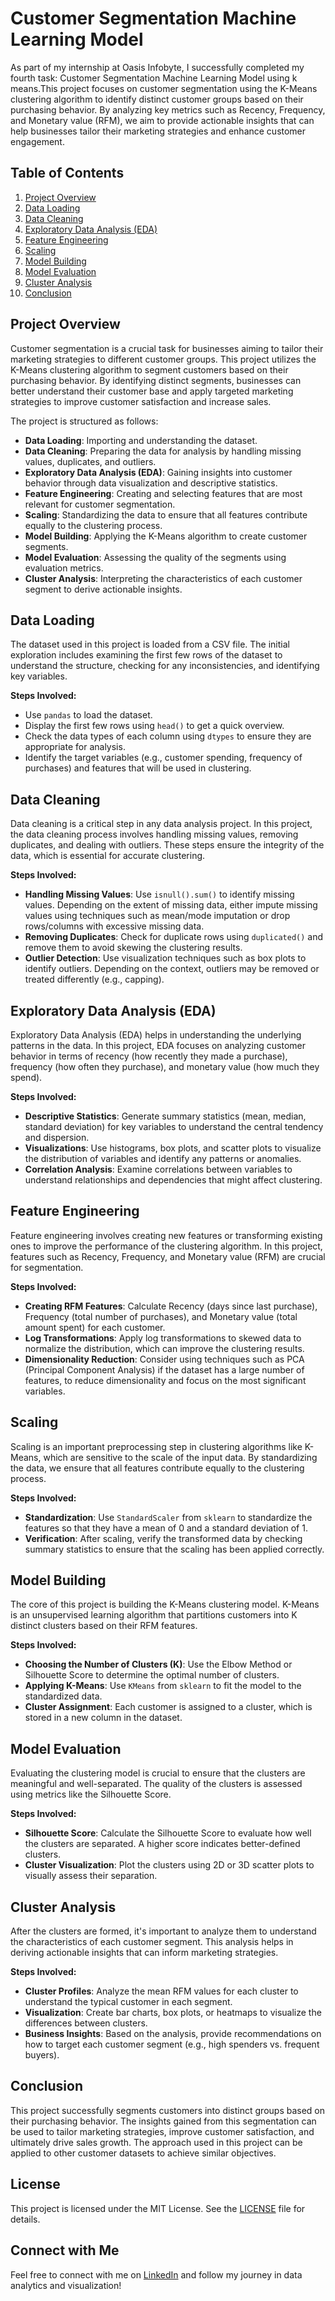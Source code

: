 # Customer Segmentation Machine Learning Model

As part of my internship at Oasis Infobyte, I successfully completed my fourth task: Customer Segmentation Machine Learning Model using k means.This project focuses on customer segmentation using the K-Means clustering algorithm to identify distinct customer groups based on their purchasing behavior. By analyzing key metrics such as Recency, Frequency, and Monetary value (RFM), we aim to provide actionable insights that can help businesses tailor their marketing strategies and enhance customer engagement.

## Table of Contents
1. [Project Overview](#project-overview)
2. [Data Loading](#data-loading)
3. [Data Cleaning](#data-cleaning)
4. [Exploratory Data Analysis (EDA)](#exploratory-data-analysis-eda)
5. [Feature Engineering](#feature-engineering)
6. [Scaling](#scaling)
7. [Model Building](#model-building)
8. [Model Evaluation](#model-evaluation)
9. [Cluster Analysis](#cluster-analysis)
10. [Conclusion](#conclusion)

## Project Overview
Customer segmentation is a crucial task for businesses aiming to tailor their marketing strategies to different customer groups. This project utilizes the K-Means clustering algorithm to segment customers based on their purchasing behavior. By identifying distinct segments, businesses can better understand their customer base and apply targeted marketing strategies to improve customer satisfaction and increase sales.

The project is structured as follows:
- **Data Loading**: Importing and understanding the dataset.
- **Data Cleaning**: Preparing the data for analysis by handling missing values, duplicates, and outliers.
- **Exploratory Data Analysis (EDA)**: Gaining insights into customer behavior through data visualization and descriptive statistics.
- **Feature Engineering**: Creating and selecting features that are most relevant for customer segmentation.
- **Scaling**: Standardizing the data to ensure that all features contribute equally to the clustering process.
- **Model Building**: Applying the K-Means algorithm to create customer segments.
- **Model Evaluation**: Assessing the quality of the segments using evaluation metrics.
- **Cluster Analysis**: Interpreting the characteristics of each customer segment to derive actionable insights.

## Data Loading
The dataset used in this project is loaded from a CSV file. The initial exploration includes examining the first few rows of the dataset to understand the structure, checking for any inconsistencies, and identifying key variables.

**Steps Involved:**
- Use `pandas` to load the dataset.
- Display the first few rows using `head()` to get a quick overview.
- Check the data types of each column using `dtypes` to ensure they are appropriate for analysis.
- Identify the target variables (e.g., customer spending, frequency of purchases) and features that will be used in clustering.

## Data Cleaning
Data cleaning is a critical step in any data analysis project. In this project, the data cleaning process involves handling missing values, removing duplicates, and dealing with outliers. These steps ensure the integrity of the data, which is essential for accurate clustering.

**Steps Involved:**
- **Handling Missing Values**: Use `isnull().sum()` to identify missing values. Depending on the extent of missing data, either impute missing values using techniques such as mean/mode imputation or drop rows/columns with excessive missing data.
- **Removing Duplicates**: Check for duplicate rows using `duplicated()` and remove them to avoid skewing the clustering results.
- **Outlier Detection**: Use visualization techniques such as box plots to identify outliers. Depending on the context, outliers may be removed or treated differently (e.g., capping).

## Exploratory Data Analysis (EDA)
Exploratory Data Analysis (EDA) helps in understanding the underlying patterns in the data. In this project, EDA focuses on analyzing customer behavior in terms of recency (how recently they made a purchase), frequency (how often they purchase), and monetary value (how much they spend). 

**Steps Involved:**
- **Descriptive Statistics**: Generate summary statistics (mean, median, standard deviation) for key variables to understand the central tendency and dispersion.
- **Visualizations**: Use histograms, box plots, and scatter plots to visualize the distribution of variables and identify any patterns or anomalies.
- **Correlation Analysis**: Examine correlations between variables to understand relationships and dependencies that might affect clustering.

## Feature Engineering
Feature engineering involves creating new features or transforming existing ones to improve the performance of the clustering algorithm. In this project, features such as Recency, Frequency, and Monetary value (RFM) are crucial for segmentation.

**Steps Involved:**
- **Creating RFM Features**: Calculate Recency (days since last purchase), Frequency (total number of purchases), and Monetary value (total amount spent) for each customer.
- **Log Transformations**: Apply log transformations to skewed data to normalize the distribution, which can improve the clustering results.
- **Dimensionality Reduction**: Consider using techniques such as PCA (Principal Component Analysis) if the dataset has a large number of features, to reduce dimensionality and focus on the most significant variables.

## Scaling
Scaling is an important preprocessing step in clustering algorithms like K-Means, which are sensitive to the scale of the input data. By standardizing the data, we ensure that all features contribute equally to the clustering process.

**Steps Involved:**
- **Standardization**: Use `StandardScaler` from `sklearn` to standardize the features so that they have a mean of 0 and a standard deviation of 1.
- **Verification**: After scaling, verify the transformed data by checking summary statistics to ensure that the scaling has been applied correctly.

## Model Building
The core of this project is building the K-Means clustering model. K-Means is an unsupervised learning algorithm that partitions customers into K distinct clusters based on their RFM features.

**Steps Involved:**
- **Choosing the Number of Clusters (K)**: Use the Elbow Method or Silhouette Score to determine the optimal number of clusters.
- **Applying K-Means**: Use `KMeans` from `sklearn` to fit the model to the standardized data.
- **Cluster Assignment**: Each customer is assigned to a cluster, which is stored in a new column in the dataset.

## Model Evaluation
Evaluating the clustering model is crucial to ensure that the clusters are meaningful and well-separated. The quality of the clusters is assessed using metrics like the Silhouette Score.

**Steps Involved:**
- **Silhouette Score**: Calculate the Silhouette Score to evaluate how well the clusters are separated. A higher score indicates better-defined clusters.
- **Cluster Visualization**: Plot the clusters using 2D or 3D scatter plots to visually assess their separation.

## Cluster Analysis
After the clusters are formed, it's important to analyze them to understand the characteristics of each customer segment. This analysis helps in deriving actionable insights that can inform marketing strategies.

**Steps Involved:**
- **Cluster Profiles**: Analyze the mean RFM values for each cluster to understand the typical customer in each segment.
- **Visualization**: Create bar charts, box plots, or heatmaps to visualize the differences between clusters.
- **Business Insights**: Based on the analysis, provide recommendations on how to target each customer segment (e.g., high spenders vs. frequent buyers).

## Conclusion
This project successfully segments customers into distinct groups based on their purchasing behavior. The insights gained from this segmentation can be used to tailor marketing strategies, improve customer satisfaction, and ultimately drive sales growth. The approach used in this project can be applied to other customer datasets to achieve similar objectives.

## License

This project is licensed under the MIT License. See the [LICENSE](LICENSE) file for details.

## Connect with Me

Feel free to connect with me on [LinkedIn](https://www.linkedin.com/in/shanttoosh-v-470484289/) and follow my journey in data analytics and visualization!


